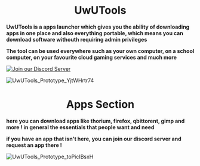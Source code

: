 <H1 align="center">UwUTools</H1>

**UwUTools is a apps launcher which gives you the ability of downloading apps in one place and also everything portable, which means you can download software withouth requiring admin privileges**

**The tool can be used everywhere such as your own computer, on a school computer, on your favourite cloud gaming services and much more**

[![Join our Discord Server](https://img.shields.io/badge/Discord-Join%20our%20server-7289DA?style=for-the-badge&logo=discord&logoColor=white)](https://discord.gg/GmnFnC3VkN)

![UwUTools_Prototype_YjtWHrtr74](https://github.com/dpadGuy/UwUTools/assets/164203577/75510e55-bbcb-426e-84ea-5ea6b4f0903a)

<H1 align="center">Apps Section</H1>

**here you can download apps like thorium, firefox, qbittorent, gimp and more ! in general the essentials that people want and need**

**if you have an app that isn't here, you can join our discord server and request an app there !**

![UwUTools_Prototype_toPicIBsxH](https://github.com/dpadGuy/UwUTools/assets/164203577/57b86dce-db2b-4a53-8f97-db211836ae58)


